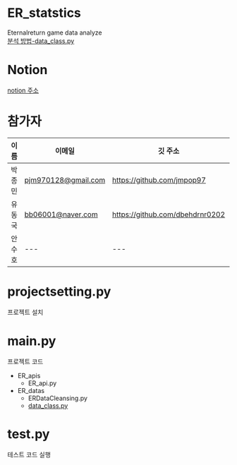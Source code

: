 # ER_statstics
Eternalreturn game data analyze <br/>
[분석 방법-data_class.py](#mainpy)
# Notion
[notion 주소](https://dent-crocodile-dde.notion.site/ER-project-3db7e6843eab4906b915b37df5c938c1?pvs=4)
# 참가자
이름|이메일|깃 주소|블로그|
---|---|---|---|
박종민|pjm970128@gmail.com|https://github.com/jmpop97|https://jmpop.tistory.com/|
유동국|bb06001@naver.com|https://github.com/dbehdrnr0202|---|
안수호|---|---|---|

# projectsetting.py
프로젝트 설치
# main.py
프로젝트 코드
* ER_apis<br/>
    * ER_api.py<br/>
* ER_datas<br/>
    * ERDataCleansing.py<br/>
    * [data_class.py](https://dent-crocodile-dde.notion.site/14c22c9f7cd9498c875bdb1d9db6fac2?pvs=4)<br/>

# test.py
테스트 코드 실행
